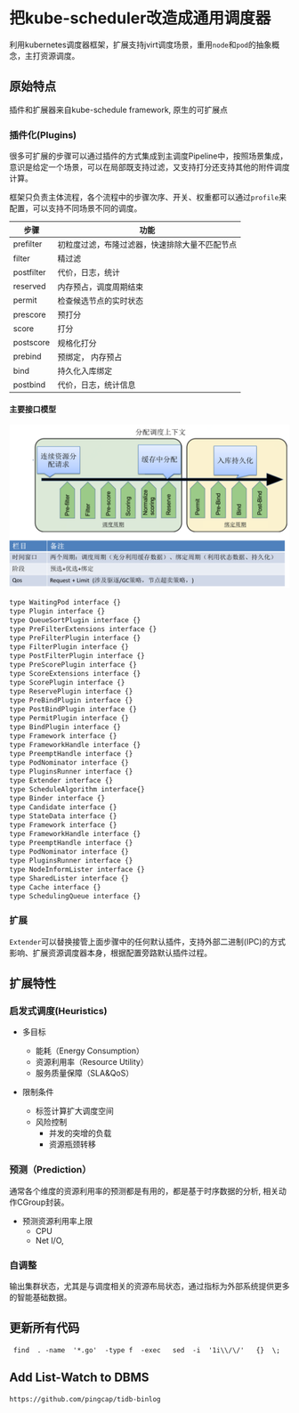 # 把kube-scheduler改造成通用调度器

利用kubernetes调度器框架，扩展支持jvirt调度场景，重用`node`和`pod`的抽象概念，主打资源调度。

## 原始特点 

插件和扩展器来自kube-schedule framework, 原生的可扩展点

### 插件化(Plugins)

很多可扩展的步骤可以通过插件的方式集成到主调度Pipeline中，按照场景集成，意识是给定一个场景，可以在局部既支持过滤，又支持打分还支持其他的附件调度计算。

框架只负责主体流程，各个流程中的步骤次序、开关、权重都可以通过`profile`来配置，可以支持不同场景不同的调度。


|步骤|功能|
| --  | -- |
|prefilter|初粒度过滤，布隆过滤器，快速排除大量不匹配节点|
|filter | 精过滤 |
|postfilter| 代价，日志，统计  |
|reserved | 内存预占，调度周期结束|
|permit| 检查候选节点的实时状态 |
|prescore| 预打分 |
|score | 打分|
|postscore| 规格化打分 |
|prebind| 预绑定， 内存预占 |
|bind| 持久化入库绑定 |
|postbind| 代价，日志，统计信息|

#### 主要接口模型

![architecuture](../docs/img/architecture.png)

```text 
type WaitingPod interface {}
type Plugin interface {}
type QueueSortPlugin interface {}
type PreFilterExtensions interface {}
type PreFilterPlugin interface {}
type FilterPlugin interface {}
type PostFilterPlugin interface {}
type PreScorePlugin interface {}
type ScoreExtensions interface {}
type ScorePlugin interface {}
type ReservePlugin interface {}
type PreBindPlugin interface {}
type PostBindPlugin interface {}
type PermitPlugin interface {}
type BindPlugin interface {}
type Framework interface {}
type FrameworkHandle interface {}
type PreemptHandle interface {}
type PodNominator interface {}
type PluginsRunner interface {}
type Extender interface {}
type ScheduleAlgorithm interface{}
type Binder interface {}
type Candidate interface {}
type StateData interface {}
type Framework interface {}
type FrameworkHandle interface {}
type PreemptHandle interface {}
type PodNominator interface {}
type PluginsRunner interface {}
type NodeInformLister interface {}
type SharedLister interface {}
type Cache interface {}
type SchedulingQueue interface {}
```


### 扩展

`Extender`可以替换接管上面步骤中的任何默认插件，支持外部二进制(IPC)的方式影响、扩展资源调度器本身，根据配置旁路默认插件过程。

## 扩展特性

### 启发式调度(Heuristics)

- 多目标
    - 能耗（Energy Consumption）
    - 资源利用率（Resource Utility）
    - 服务质量保障（SLA&QoS）   
    
- 限制条件
    - 标签计算扩大调度空间
    - 风险控制
        - 并发的突增的负载 
        - 资源瓶颈转移   
        
### 预测（Prediction）

通常各个维度的资源利用率的预测都是有用的，都是基于时序数据的分析, 相关动作CGroup封装。

- 预测资源利用率上限
    - CPU
    - Net I/O,

### 自调整

输出集群状态，尤其是与调度相关的资源布局状态，通过指标为外部系统提供更多的智能基础数据。 
 

## 更新所有代码
```shell
 find  . -name  '*.go'  -type f  -exec   sed  -i  '1i\\/\/'   {}  \;
```



## Add List-Watch to DBMS

```text
https://github.com/pingcap/tidb-binlog
``` 




